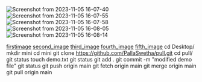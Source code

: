 ![Screenshot from 2023-11-05 16-07-40](https://github.com/PallaSwetha/friend-rainbow/assets/140942003/e40f769a-5c0d-4287-bc81-f3b85da794d3)
![Screenshot from 2023-11-05 16-07-55](https://github.com/PallaSwetha/friend-rainbow/assets/140942003/1cd38db1-3bc2-4878-a21b-cd6399de977a)
![Screenshot from 2023-11-05 16-07-58](https://github.com/PallaSwetha/friend-rainbow/assets/140942003/61accdbf-afed-479e-9968-487e06b4b98f)
![Screenshot from 2023-11-05 16-08-05](https://github.com/PallaSwetha/friend-rainbow/assets/140942003/a1c0c033-5dc9-4146-a2be-5644715f0f8f)
![Screenshot from 2023-11-05 16-08-14](https://github.com/PallaSwetha/friend-rainbow/assets/140942003/2c17f265-9390-4d54-9ce5-eaf3e3505fd8)


[firstimage](https://user-images.githubusercontent.com/140942003/280525538-02050641-b2de-4d03-816c-37942ee5bcaf.png)
[second_image](https://user-images.githubusercontent.com/140942003/280525542-131c316f-6455-4af7-b6be-211716f97a16.png)
[third_image](https://user-images.githubusercontent.com/140942003/280525547-fb4450c0-6419-40ec-869c-570dc35b0731.png)
[fourth_image](https://user-images.githubusercontent.com/140942003/280525548-a87d828d-d126-4a44-aba0-9a49257f7ac8.png)
[fifth_image](https://user-images.githubusercontent.com/140942003/280525549-49bc92a1-99d9-4ed7-8466-1f34354ffacd.png)
cd Desktop/
mkdir mini
cd mini
git clone https://github.com/PallaSwetha/pull.git
cd pull/
git status
touch demo.txt
git status 
git add .
git commit -m "modified demo file"
git status
git push origin main
git fetch origin main
git merge origin main
git pull origin main

